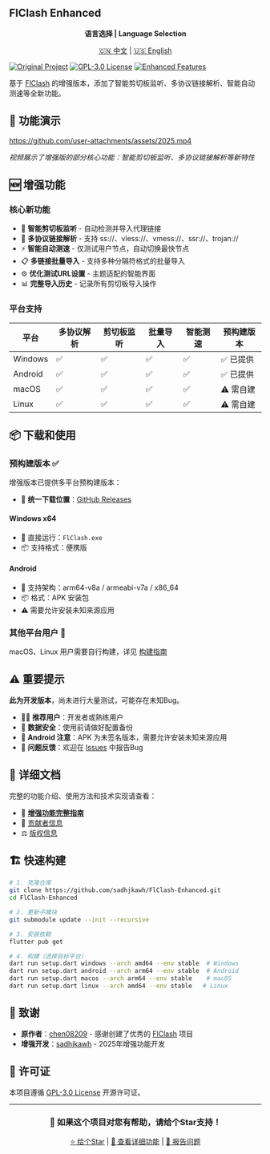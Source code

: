 

## FlClash Enhanced

<div align="center">
  
**语言选择 | Language Selection**

[🇨🇳 中文](README.md) | [🇺🇸 English](README-EN.md)

</div>

[![Original Project](https://img.shields.io/badge/Based_on-FlClash_v0.8.84+-blue?style=flat-square&logo=github)](https://github.com/chen08209/FlClash)
[![GPL-3.0 License](https://img.shields.io/badge/License-GPL--3.0-red?style=flat-square)](LICENSE)
[![Enhanced Features](https://img.shields.io/badge/Enhanced-2025-green?style=flat-square)](FEATURES_AND_ENHANCEMENTS.md)

基于 [FlClash](https://github.com/chen08209/FlClash) 的增强版本，添加了智能剪切板监听、多协议链接解析、智能自动测速等全新功能。

## 🎥 功能演示

https://github.com/user-attachments/assets/2025.mp4

*视频展示了增强版的部分核心功能：智能剪切板监听、多协议链接解析等新特性*

## 🆕 增强功能

### 核心新功能
- 🔄 **智能剪切板监听** - 自动检测并导入代理链接
- 🔗 **多协议链接解析** - 支持 ss://、vless://、vmess://、ssr://、trojan://
- ⚡ **智能自动测速** - 仅测试用户节点，自动切换最快节点
- 📋 **多链接批量导入** - 支持多种分隔符格式的批量导入
- ⚙️ **优化测试URL设置** - 主题适配的智能界面
- 📊 **完整导入历史** - 记录所有剪切板导入操作

### 平台支持
| 平台 | 多协议解析 | 剪切板监听 | 批量导入 | 智能测速 | 预构建版本 |
|------|-----------|-----------|---------|----------|------------|
| Windows | ✅ | ✅ | ✅ | ✅ | ✅ 已提供 |
| Android | ✅ | ✅ | ✅ | ✅ | ✅ 已提供 |
| macOS | ✅ | ✅ | ✅ | ✅ | ⚠️ 需自建 |
| Linux | ✅ | ✅ | ✅ | ✅ | ⚠️ 需自建 |

## 📦 下载和使用

### 预构建版本 ✅
增强版本已提供多平台预构建版本：
- 📁 **统一下载位置**：[GitHub Releases](https://github.com/sadhjkawh/FlClash-Enhanced/releases)

#### Windows x64
- 🚀 直接运行：`FlClash.exe`
- 📦 支持格式：便携版

#### Android
- 📱 支持架构：arm64-v8a / armeabi-v7a / x86_64
- 📦 格式：APK 安装包
- ⚠️ 需要允许安装未知来源应用

### 其他平台用户 🔧
macOS、Linux 用户需要自行构建，详见 [构建指南](FEATURES_AND_ENHANCEMENTS.md#构建要求)

## ⚠️ 重要提示

**此为开发版本**，尚未进行大量测试，可能存在未知Bug。
- 🧑‍💻 **推荐用户**：开发者或熟练用户
- 💾 **数据安全**：使用前请做好配置备份
- 📱 **Android 注意**：APK 为未签名版本，需要允许安装未知来源应用
- 🐛 **问题反馈**：欢迎在 [Issues](https://github.com/sadhjkawh/FlClash-Enhanced/issues) 中报告Bug


## 📖 详细文档

完整的功能介绍、使用方法和技术实现请查看：
- 📘 [**增强功能完整指南**](FEATURES_AND_ENHANCEMENTS.md)
- 👥 [贡献者信息](CONTRIBUTORS.md)
- ⚖️ [版权信息](COPYRIGHT)

## 🏗️ 快速构建

```bash
# 1. 克隆仓库
git clone https://github.com/sadhjkawh/FlClash-Enhanced.git
cd FlClash-Enhanced

# 2. 更新子模块
git submodule update --init --recursive

# 3. 安装依赖
flutter pub get

# 4. 构建（选择目标平台）
dart run setup.dart windows --arch amd64 --env stable  # Windows
dart run setup.dart android --arch arm64 --env stable  # Android
dart run setup.dart macos --arch arm64 --env stable    # macOS
dart run setup.dart linux --arch amd64 --env stable   # Linux
```

## 🙏 致谢

- **原作者**：[chen08209](https://github.com/chen08209) - 感谢创建了优秀的 [FlClash](https://github.com/chen08209/FlClash) 项目
- **增强开发**：[sadhjkawh](https://github.com/sadhjkawh) - 2025年增强功能开发

## 📄 许可证

本项目遵循 [GPL-3.0 License](LICENSE) 开源许可证。

---

<div align="center">

### 🌟 如果这个项目对您有帮助，请给个Star支持！

[⭐ 给个Star](https://github.com/sadhjkawh/FlClash-Enhanced/stargazers) | [📝 查看详细功能](FEATURES_AND_ENHANCEMENTS.md) | [🐛 报告问题](https://github.com/sadhjkawh/FlClash-Enhanced/issues)

</div>
